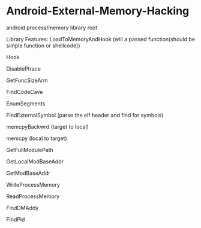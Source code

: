 # Android-External-Memory-Hacking
android process/memory library root

Library Features:​
LoadToMemoryAndHook (will a passed function(should be simple function or shellcode))

Hook

DisablePtrace

GetFuncSizeArm

FindCodeCave

EnumSegments

FindExternalSymbol (parse the elf header and find for symbols)

memcpyBackwrd (target to local)

memcpy (local to target)

GetFullModulePath

GetLocalModBaseAddr

GetModBaseAddr

WriteProcessMemory

ReadProcessMemory

FindDMAddy

FindPid

